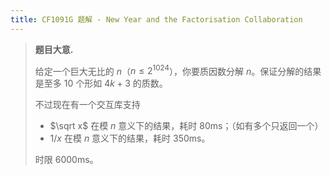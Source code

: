 ```yaml
---
title: CF1091G 题解 - New Year and the Factorisation Collaboration
---
```


> **题目大意.**
>
> 给定一个巨大无比的 $n$（$n\le 2^{1024}$），你要质因数分解 $n$。保证分解的结果是至多 $10$ 个形如 $4k+3$ 的质数。
>
> 不过现在有一个交互库支持
>
> - $\sqrt x$ 在模 $n$ 意义下的结果，耗时 80ms；（如有多个只返回一个）
> - $1/x$ 在模 $n$ 意义下的结果，耗时 350ms。
>
> 时限 6000ms。



